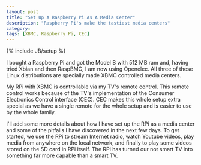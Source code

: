 ```yaml
---
layout: post
title: "Set Up A Raspberry Pi As A Media Center"
description: "Raspberry Pi's make the tastiest media centers"
category: 
tags: [XBMC, Raspberry Pi, CEC]
---
```

{% include JB/setup %}

I bought a Raspberry Pi and got the Model B with 512 MB ram and, having tried Xbian and then RaspBMC, I am now using Openelec. All three of these Linux distributions are specially made XBMC controlled media centers. 

My RPi with XBMC is controllable via my TV's remote control. This remote control works because of the TV's implementation of the Consumer Electronics Control interface (CEC). CEC makes this whole setup extra special as we have a single remote for the whole setup and is easier to use by the whole family.

<!--more-->

I'll add some more details about how I have set up the RPi as a media center and some of the pitfalls I have discovered in the next few days. To get started, we use the RPi to stream Internet radio, watch Youtube videos, play media from anywhere on the local network, and finally to play some videos stored on the SD card in RPi itself. The RPi has turned our not smart TV into something far more capable than a smart TV.

